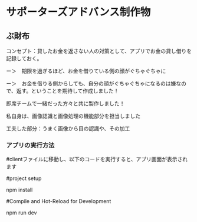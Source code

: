 # サポーターズアドバンス制作物
## ぶ財布
コンセプト：貸したお金を返さない人の対策として、アプリでお金の貸し借りを記録しておく。

ー＞　期限を過ぎるほど、お金を借りている側の顔がぐちゃぐちゃに

ー＞　お金を借りる側からしても、自分の顔がぐちゃぐちゃになるのは嫌なので、返す。ということを期待して作成しました！

即席チームで一緒だった方々と共に製作しました！

私自身は、画像認識と画像処理の機能部分を担当しました

工夫した部分：うまく画像から目の認識や、その加工
### アプリの実行方法
#clientファイルに移動し、以下のコードを実行すると、アプリ画面が表示されます

#project setup

npm install

#Compile and Hot-Reload for Development

npm run dev
